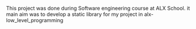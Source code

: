 This project was done during Software engineering course at ALX School. it main aim was to develop a static library for my project in alx-low_level_programming
